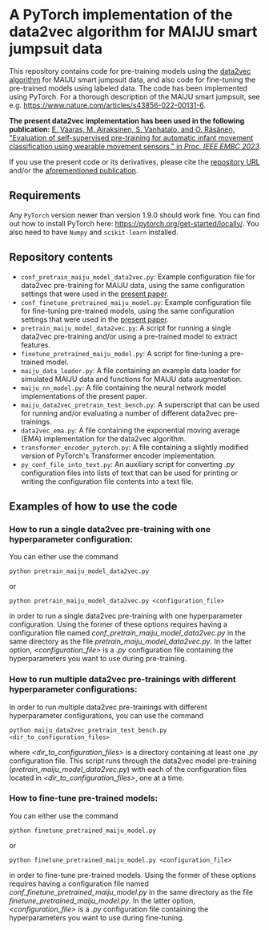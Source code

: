 # A PyTorch implementation of the data2vec algorithm for MAIJU smart jumpsuit data

This repository contains code for pre-training models using the [data2vec algorithm](https://proceedings.mlr.press/v162/baevski22a/baevski22a.pdf) for MAIJU smart jumpsuit data, and also code for fine-tuning the pre-trained models using labeled data. The code has been implemented using PyTorch. For a thorough description of the MAIJU smart jumpsuit, see e.g. https://www.nature.com/articles/s43856-022-00131-6.

**The present data2vec implementation has been used in the following publication:**
[E. Vaaras, M. Airaksinen, S. Vanhatalo, and O. Räsänen, "Evaluation of self-supervised pre-training for automatic infant movement classification using wearable movement sensors," in _Proc. IEEE EMBC 2023_](https://ieeexplore.ieee.org/document/10340118).

If you use the present code or its derivatives, please cite the [repository URL](https://github.com/SPEECHCOG/data2vec_maiju) and/or the [aforementioned publication](https://ieeexplore.ieee.org/document/10340118).

## Requirements
Any `PyTorch` version newer than version 1.9.0 should work fine. You can find out how to install PyTorch here: https://pytorch.org/get-started/locally/. You also need to have `Numpy` and `scikit-learn` installed.

## Repository contents
- `conf_pretrain_maiju_model_data2vec.py`: Example configuration file for data2vec pre-training for MAIJU data, using the same configuration settings that were used in the [present paper](https://arxiv.org/abs/2305.09366).
- `conf_finetune_pretrained_maiju_model.py`: Example configuration file for fine-tuning pre-trained models, using the same configuration settings that were used in the [present paper](https://arxiv.org/abs/2305.09366).
- `pretrain_maiju_model_data2vec.py`: A script for running a single data2vec pre-training and/or using a pre-trained model to extract features.
- `finetune_pretrained_maiju_model.py`: A script for fine-tuning a pre-trained model.
- `maiju_data_loader.py`: A file containing an example data loader for simulated MAIJU data and functions for MAIJU data augmentation.
- `maiju_nn_model.py`: A file containing the neural network model implementations of the present paper.
- `maiju_data2vec_pretrain_test_bench.py`: A superscript that can be used for running and/or evaluating a number of different data2vec pre-trainings.
- `data2vec_ema.py`: A file containing the exponential moving average (EMA) implementation for the data2vec algorithm.
- `transformer_encoder_pytorch.py`: A file containing a slightly modified version of PyTorch's Transformer encoder implementation.
- `py_conf_file_into_text.py`: An auxiliary script for converting _.py_ configuration files into lists of text that can be used for printing or writing the configuration file contents into a text file.

## Examples of how to use the code


### How to run a single data2vec pre-training with one hyperparameter configuration:
You can either use the command
```
python pretrain_maiju_model_data2vec.py
```
or
```
python pretrain_maiju_model_data2vec.py <configuration_file>
```
in order to run a single data2vec pre-training with one hyperparameter configuration. Using the former of these options requires having a configuration file named _conf_pretrain_maiju_model_data2vec.py_ in the same directory as the file _pretrain_maiju_model_data2vec.py_. In the latter option, _<configuration_file>_ is a _.py_ configuration file containing the hyperparameters you want to use during pre-training.

### How to run multiple data2vec pre-trainings with different hyperparameter configurations:
In order to run multiple data2vec pre-trainings with different hyperparameter configurations, you can use the command
```
python maiju_data2vec_pretrain_test_bench.py <dir_to_configuration_files>
```
where _<dir_to_configuration_files>_ is a directory containing at least one _.py_ configuration file. This script runs through the data2vec model pre-training (_pretrain_maiju_model_data2vec.py_) with each of the configuration files located in _<dir_to_configuration_files>_, one at a time.

### How to fine-tune pre-trained models:
You can either use the command
```
python finetune_pretrained_maiju_model.py
```
or
```
python finetune_pretrained_maiju_model.py <configuration_file>
```
in order to fine-tune pre-trained models. Using the former of these options requires having a configuration file named _conf_finetune_pretrained_maiju_model.py_ in the same directory as the file _finetune_pretrained_maiju_model.py_. In the latter option, _<configuration_file>_ is a _.py_ configuration file containing the hyperparameters you want to use during fine-tuning.
